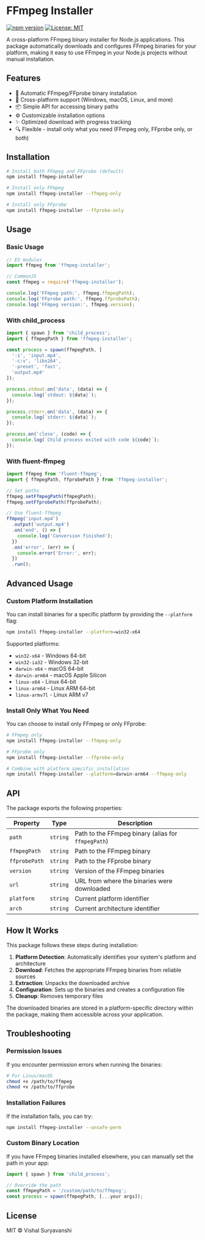 # FFmpeg Installer

[![npm version](https://img.shields.io/npm/v/ffmpeg-installer.svg)](https://www.npmjs.com/package/ffmpeg-installer)
[![License: MIT](https://img.shields.io/badge/License-MIT-yellow.svg)](https://opensource.org/licenses/MIT)

A cross-platform FFmpeg binary installer for Node.js applications. This package automatically downloads and configures FFmpeg binaries for your platform, making it easy to use FFmpeg in your Node.js projects without manual installation.

## Features

- 🚀 Automatic FFmpeg/FFprobe binary installation
- 🔄 Cross-platform support (Windows, macOS, Linux, and more)
- 📦 Simple API for accessing binary paths
- ⚙️ Customizable installation options
- ✨ Optimized download with progress tracking
- 🔍 Flexible - install only what you need (FFmpeg only, FFprobe only, or both)

## Installation

```bash
# Install both FFmpeg and FFprobe (default)
npm install ffmpeg-installer

# Install only FFmpeg
npm install ffmpeg-installer --ffmpeg-only

# Install only FFprobe
npm install ffmpeg-installer --ffprobe-only
```

## Usage

### Basic Usage

```javascript
// ES modules
import ffmpeg from 'ffmpeg-installer';

// CommonJS
const ffmpeg = require('ffmpeg-installer');

console.log('FFmpeg path:', ffmpeg.ffmpegPath);
console.log('FFprobe path:', ffmpeg.ffprobePath);
console.log('FFmpeg version:', ffmpeg.version);
```

### With child_process

```javascript
import { spawn } from 'child_process';
import { ffmpegPath } from 'ffmpeg-installer';

const process = spawn(ffmpegPath, [
  '-i', 'input.mp4',
  '-c:v', 'libx264',
  '-preset', 'fast',
  'output.mp4'
]);

process.stdout.on('data', (data) => {
  console.log(`stdout: ${data}`);
});

process.stderr.on('data', (data) => {
  console.log(`stderr: ${data}`);
});

process.on('close', (code) => {
  console.log(`Child process exited with code ${code}`);
});
```

### With fluent-ffmpeg

```javascript
import ffmpeg from 'fluent-ffmpeg';
import { ffmpegPath, ffprobePath } from 'ffmpeg-installer';

// Set paths
ffmpeg.setFfmpegPath(ffmpegPath);
ffmpeg.setFfprobePath(ffprobePath);

// Use fluent-ffmpeg
ffmpeg('input.mp4')
  .output('output.mp4')
  .on('end', () => {
    console.log('Conversion finished');
  })
  .on('error', (err) => {
    console.error('Error:', err);
  })
  .run();
```

## Advanced Usage

### Custom Platform Installation

You can install binaries for a specific platform by providing the `--platform` flag:

```bash
npm install ffmpeg-installer --platform=win32-x64
```

Supported platforms:
- `win32-x64` - Windows 64-bit
- `win32-ia32` - Windows 32-bit
- `darwin-x64` - macOS 64-bit
- `darwin-arm64` - macOS Apple Silicon
- `linux-x64` - Linux 64-bit
- `linux-arm64` - Linux ARM 64-bit
- `linux-armv7l` - Linux ARM v7

### Install Only What You Need

You can choose to install only FFmpeg or only FFprobe:

```bash
# FFmpeg only
npm install ffmpeg-installer --ffmpeg-only

# FFprobe only
npm install ffmpeg-installer --ffprobe-only

# Combine with platform specific installation
npm install ffmpeg-installer --platform=darwin-arm64 --ffmpeg-only
```

## API

The package exports the following properties:

| Property | Type | Description |
|----------|------|-------------|
| `path` | `string` | Path to the FFmpeg binary (alias for `ffmpegPath`) |
| `ffmpegPath` | `string` | Path to the FFmpeg binary |
| `ffprobePath` | `string` | Path to the FFprobe binary |
| `version` | `string` | Version of the FFmpeg binaries |
| `url` | `string` | URL from where the binaries were downloaded |
| `platform` | `string` | Current platform identifier |
| `arch` | `string` | Current architecture identifier |

## How It Works

This package follows these steps during installation:

1. **Platform Detection**: Automatically identifies your system's platform and architecture
2. **Download**: Fetches the appropriate FFmpeg binaries from reliable sources
3. **Extraction**: Unpacks the downloaded archive
4. **Configuration**: Sets up the binaries and creates a configuration file
5. **Cleanup**: Removes temporary files

The downloaded binaries are stored in a platform-specific directory within the package, making them accessible across your application.

## Troubleshooting

### Permission Issues

If you encounter permission errors when running the binaries:

```bash
# For Linux/macOS
chmod +x /path/to/ffmpeg
chmod +x /path/to/ffprobe
```

### Installation Failures

If the installation fails, you can try:

```bash
npm install ffmpeg-installer --unsafe-perm
```

### Custom Binary Location

If you have FFmpeg binaries installed elsewhere, you can manually set the path in your app:

```javascript
import { spawn } from 'child_process';

// Override the path
const ffmpegPath = '/custom/path/to/ffmpeg';
const process = spawn(ffmpegPath, [...your args]);
```

## License

MIT © Vishal Suryavanshi